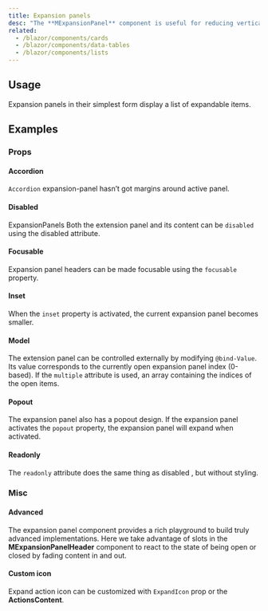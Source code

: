 ```yaml
---
title: Expansion panels
desc: "The **MExpansionPanel** component is useful for reducing vertical space with large amounts of information. The default functionality of the component is to only display one expansion-panel body at a time; however, with the **Multiple** property, the expansion-panel can remain open until explicitly closed."
related:
  - /blazor/components/cards
  - /blazor/components/data-tables
  - /blazor/components/lists
---
```


## Usage

Expansion panels in their simplest form display a list of expandable items.

<masa-example file="Examples.components.expansion_panels.Index"></masa-example>

## Examples

### Props

#### Accordion

`Accordion` expansion-panel hasn’t got margins around active panel.

<masa-example file="Examples.components.expansion_panels.Accordion"></masa-example>

#### Disabled

ExpansionPanels Both the extension panel and its content can be `disabled` using the disabled attribute. 

<masa-example file="Examples.components.expansion_panels.Disabled"></masa-example>

#### Focusable

Expansion panel headers can be made focusable using the `focusable` property.

<masa-example file="Examples.components.expansion_panels.Focusable"></masa-example>

#### Inset

When the `inset` property is activated, the current expansion panel becomes smaller.

<masa-example file="Examples.components.expansion_panels.Inset"></masa-example>

#### Model

The extension panel can be controlled externally by modifying `@bind-Value`. Its value corresponds to the currently open expansion panel index (0-based). If the `multiple` attribute is used, an array containing the indices of the open items.

<masa-example file="Examples.components.expansion_panels.Model"></masa-example>

#### Popout

The expansion panel also has a popout design. If the expansion panel activates the `popout` property, the expansion panel will expand when activated.

<masa-example file="Examples.components.expansion_panels.Popout"></masa-example>

#### Readonly

The `readonly` attribute does the same thing as disabled , but without styling.

<masa-example file="Examples.components.expansion_panels.Readonly"></masa-example>

### Misc

#### Advanced

The expansion panel component provides a rich playground to build truly advanced implementations. Here we take advantage of slots in the **MExpansionPanelHeader**   component to react to the state of being open or closed by fading content in and out.

<masa-example file="Examples.components.expansion_panels.Advanced"></masa-example>

#### Custom icon

Expand action icon can be customized with `ExpandIcon` prop or the **ActionsContent**.

<masa-example file="Examples.components.expansion_panels.CustomIcon"></masa-example>

